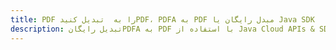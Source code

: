 ---title: PDF را به  تبدیل کنیدPDF، PDFA به PDF مبدل رایگان یا Java SDKdescription: تبدیل رایگانPDFA به PDF با استفاده از Java Cloud APIs & SDK همچنین اسناد PDF را در Cloud ایجاد، ویرایش و رندر کنید.---